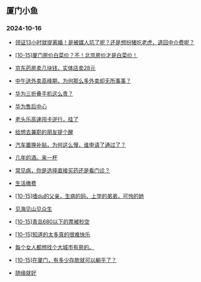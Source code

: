 ## 厦门小鱼 
### 2024-10-16

+ [领证13小时就提离婚！是被媒人坑了呢？还是想扮猪吃老虎，退回中介费呢？](http://bbs.xmfish.com/read-htm-tid-18251065.html)

+ [[10-15]厦门房价白菜价？不！北京房价才是白菜价！](http://bbs.xmfish.com/read-htm-tid-18251129.html)

+ [京东药房卖几块钱，实体店卖28元](http://bbs.xmfish.com/read-htm-tid-18251116.html)

+ [中午送外卖高峰期，为何那么多外卖却无所事事？](http://bbs.xmfish.com/read-htm-tid-18251174.html)

+ [华为三折叠手机这么贵？](http://bbs.xmfish.com/read-htm-tid-18251155.html)

+ [华为售后中心](http://bbs.xmfish.com/read-htm-tid-18251169.html)

+ [老头乐高速闯卡逆行，挂了](http://bbs.xmfish.com/read-htm-tid-18251132.html)

+ [给想去兼职的朋友提个醒](http://bbs.xmfish.com/read-htm-tid-18251235.html)

+ [汽车置换补贴，为何这么慢，谁申请了通过了？](http://bbs.xmfish.com/read-htm-tid-18251118.html)

+ [几年的酒。来一杯](http://bbs.xmfish.com/read-htm-tid-18251057.html)

+ [常见病，你是选择直接买药还是看门诊？](http://bbs.xmfish.com/read-htm-tid-18251096.html)

+ [生活缴费](http://bbs.xmfish.com/read-htm-tid-18251138.html)

+ [[10-15]嗜du的父亲，生病的妈，上学的弟弟，可怜的她](http://bbs.xmfish.com/read-htm-tid-18251221.html)

+ [见海见山见众生](http://bbs.xmfish.com/read-htm-tid-18251122.html)

+ [[10-15]青岛680以下的票被秒空](http://bbs.xmfish.com/read-htm-tid-18251229.html)

+ [[10-15]知道的太多真的很难快乐](http://bbs.xmfish.com/read-htm-tid-18251231.html)

+ [每个女人都想找个大城市有房的。](http://bbs.xmfish.com/read-htm-tid-18251258.html)

+ [[10-15]在厦门，有多少存款就可以躺平了？](http://bbs.xmfish.com/read-htm-tid-18251288.html)

+ [随缘就好](http://bbs.xmfish.com/read-htm-tid-18251191.html)

